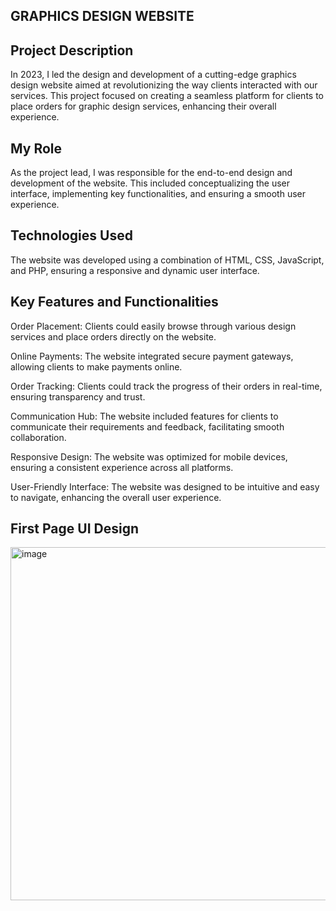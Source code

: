 
## GRAPHICS DESIGN WEBSITE
## Project Description

In 2023, I led the design and development of a cutting-edge graphics design website aimed at revolutionizing the way clients interacted with our services. This project focused on creating a seamless platform for clients to place orders for graphic design services, enhancing their overall experience.

## My Role
As the project lead, I was responsible for the end-to-end design and development of the website. This included conceptualizing the user interface, implementing key functionalities, and ensuring a smooth user experience.

## Technologies Used
The website was developed using a combination of HTML, CSS, JavaScript, and PHP, ensuring a responsive and dynamic user interface.

## Key Features and Functionalities

Order Placement: Clients could easily browse through various design services and place orders directly on the website.

Online Payments: The website integrated secure payment gateways, allowing clients to make payments online.

Order Tracking: Clients could track the progress of their orders in real-time, ensuring transparency and trust.

Communication Hub: The website included features for clients to communicate their requirements and feedback, facilitating smooth collaboration.

Responsive Design: The website was optimized for mobile devices, ensuring a consistent experience across all platforms.

User-Friendly Interface: The website was designed to be intuitive and easy to navigate, enhancing the overall user experience.

## First Page UI Design

<img width="565" alt="image" src="https://github.com/Aditi55Pathak/Graphics_Design_Website/assets/80877301/96f30d15-367c-4bb4-a899-a5c04cf7bf44">





